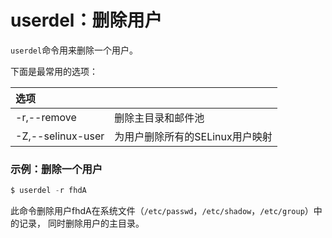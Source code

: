 userdel：删除用户
========================================================
`userdel`命令用来删除一个用户。

下面是最常用的选项：

| 选项 |   |
| :------------- | :------------- |
| -r,--remove  | 删除主目录和邮件池  |
| -Z,--selinux-user | 为用户删除所有的SELinux用户映射 |

### 示例：删除一个用户
```powershell
$ userdel -r fhdA
```
此命令删除用户fhdA在系统文件（`/etc/passwd`，`/etc/shadow`，`/etc/group`）中的记录，
同时删除用户的主目录。
